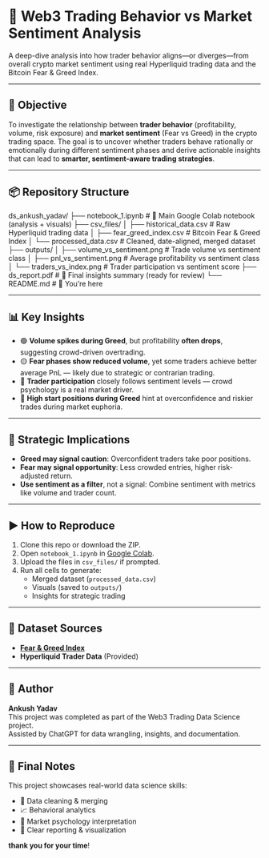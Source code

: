 # 🚀 Web3 Trading Behavior vs Market Sentiment Analysis

A deep-dive analysis into how trader behavior aligns—or diverges—from overall crypto market sentiment using real Hyperliquid trading data and the Bitcoin Fear & Greed Index.

---

## 🎯 Objective

To investigate the relationship between **trader behavior** (profitability, volume, risk exposure) and **market sentiment** (Fear vs Greed) in the crypto trading space. The goal is to uncover whether traders behave rationally or emotionally during different sentiment phases and derive actionable insights that can lead to **smarter, sentiment-aware trading strategies**.

---

## 📦 Repository Structure

ds_ankush_yadav/
├── notebook_1.ipynb # 📓 Main Google Colab notebook (analysis + visuals)
├── csv_files/
│ ├── historical_data.csv # Raw Hyperliquid trading data
│ ├── fear_greed_index.csv # Bitcoin Fear & Greed Index
│ └── processed_data.csv # Cleaned, date-aligned, merged dataset
├── outputs/
│ ├── volume_vs_sentiment.png # Trade volume vs sentiment class
│ ├── pnl_vs_sentiment.png # Average profitability vs sentiment class
│ └── traders_vs_index.png # Trader participation vs sentiment score
├── ds_report.pdf # 📄 Final insights summary (ready for review)
└── README.md # 📘 You’re here

---

## 📊 Key Insights

- 🟢 **Volume spikes during Greed**, but profitability **often drops**, suggesting crowd-driven overtrading.
- 🟡 **Fear phases show reduced volume**, yet some traders achieve better average PnL — likely due to strategic or contrarian trading.
- 🔵 **Trader participation** closely follows sentiment levels — crowd psychology is a real market driver.
- 🔴 **High start positions during Greed** hint at overconfidence and riskier trades during market euphoria.

---

## 🧠 Strategic Implications

- **Greed may signal caution**: Overconfident traders take poor positions.
- **Fear may signal opportunity**: Less crowded entries, higher risk-adjusted return.
- **Use sentiment as a filter**, not a signal: Combine sentiment with metrics like volume and trader count.

---

## ▶️ How to Reproduce

1. Clone this repo or download the ZIP.
2. Open `notebook_1.ipynb` in [Google Colab](https://colab.research.google.com/).
3. Upload the files in `csv_files/` if prompted.
4. Run all cells to generate:
   - Merged dataset (`processed_data.csv`)
   - Visuals (saved to `outputs/`)
   - Insights for strategic trading

---

## 📌 Dataset Sources

- **[Fear & Greed Index](https://alternative.me/crypto/fear-and-greed-index/)**  
- **Hyperliquid Trader Data** (Provided)

---

## 👤 Author

**Ankush Yadav**  
This project was completed as part of the Web3 Trading Data Science project.  
Assisted by ChatGPT for data wrangling, insights, and documentation.

---

## 🏁 Final Notes

This project showcases real-world data science skills:
- 🧹 Data cleaning & merging  
- 📈 Behavioral analytics  
- 🧭 Market psychology interpretation  
- 📑 Clear reporting & visualization

 **thank you for your time**!


